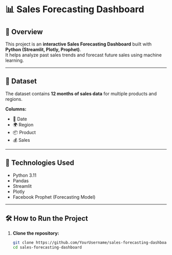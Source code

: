 # 📊 Sales Forecasting Dashboard

## 📌 Overview
This project is an **interactive Sales Forecasting Dashboard** built with **Python (Streamlit, Plotly, Prophet)**.  
It helps analyze past sales trends and forecast future sales using machine learning.

---

## 📂 Dataset
The dataset contains **12 months of sales data** for multiple products and regions.  

**Columns:**
- 📅 Date  
- 🌍 Region  
- 📦 Product  
- 💰 Sales  

---

## 🚀 Technologies Used
- Python 3.11  
- Pandas  
- Streamlit  
- Plotly  
- Facebook Prophet (Forecasting Model)  

---

## 🛠️ How to Run the Project

1. **Clone the repository:**
   ```bash
   git clone https://github.com/YourUsername/sales-forecasting-dashboard.git
   cd sales-forecasting-dashboard
